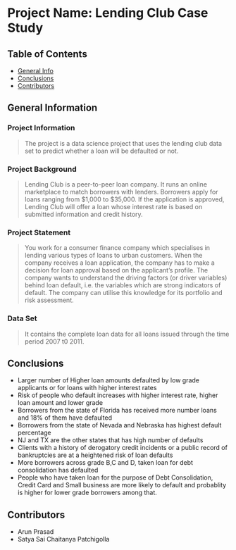 # Project Name: Lending Club Case Study

## Table of Contents

- [General Info](#general-information)
- [Conclusions](#conclusions)
- [Contributors](#Contributors)


## General Information

### Project Information

> The project is a data science project that uses the lending club data set to predict whether a loan will be defaulted or not.

### Project Background

> Lending Club is a peer-to-peer loan company. It runs an online marketplace to match borrowers with lenders. Borrowers apply for loans ranging from $1,000 to $35,000. If the application is approved, Lending Club will offer a loan whose interest rate is based on submitted information and credit history. 

### Project Statement

> You work for a consumer finance company which specialises in lending various types of loans to urban customers. When the company receives a loan application, the company has to make a decision for loan approval based on the applicant’s profile.
> The company wants to understand the driving factors (or driver variables) behind loan default, i.e. the variables which are strong indicators of default.  The company can utilise this knowledge for its portfolio and risk assessment.

### Data Set

> It contains the complete loan data for all loans issued through the time period 2007 t0 2011.


## Conclusions

- Larger number of Higher loan amounts defaulted by low grade applicants or for loans with higher interest rates
- Risk of people who default increases with higher interest rate, higher loan amount and lower grade
- Borrowers from the state of Florida has received more number loans and 18% of them have defaulted
- Borrowers from the state of Nevada and Nebraska has highest default percentage
- NJ and TX are the other states that has high number of defaults
- Clients with a history of derogatory credit incidents or a public record of bankruptcies are at a heightened risk of loan defaults
- More borrowers across grade B,C and D, taken loan for debt consolidation has defaulted
- People who have taken loan for the purpose of Debt Consolidation, Credit Card and Small business are more likely to default and probablity is higher for lower grade borrowers among that. 


## Contributors
- Arun Prasad
- Satya Sai Chaitanya Patchigolla
